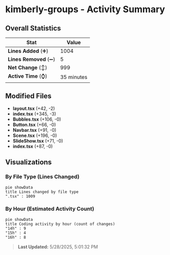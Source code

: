 # kimberly-groups - Activity Summary 

## Overall Statistics

| Stat                   | Value                                                             |
| ---------------------- | ----------------------------------------------------------------- |
| **Lines Added** (➕)   | 1004                                          |
| **Lines Removed** (➖) | 5                                        |
| **Net Change** (↕)    | 999                |
| **Active Time** (⌚)   | 35 minutes |


## Modified Files
- **layout.tsx** (+42, -2)
- **index.tsx** (+345, -3)
- **Bubbles.tsx** (+106, -0)
- **Button.tsx** (+66, -0)
- **Navbar.tsx** (+91, -0)
- **Scene.tsx** (+196, -0)
- **SlideShow.tsx** (+71, -0)
- **index.tsx** (+87, -0)

## Visualizations

### By File Type (Lines Changed)

```mermaid
pie showData
title Lines changed by file type
".tsx" : 1009
```

### By Hour (Estimated Activity Count)

```mermaid
pie showData
title Coding activity by hour (count of changes)
"14h" : 9
"15h" : 4
"16h" : 8
```


> **Last Updated:** 5/28/2025, 5:01:32 PM
